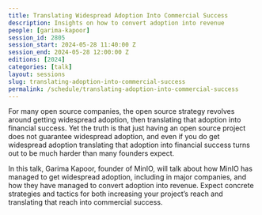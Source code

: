 ```yaml
---
title: Translating Widespread Adoption Into Commercial Success
description: Insights on how to convert adoption into revenue
people: [garima-kapoor]
session_id: 2805
session_start: 2024-05-28 11:40:00 Z
session_end: 2024-05-28 12:00:00 Z
editions: [2024]
categories: [talk]
layout: sessions
slug: translating-adoption-into-commercial-success
permalink: /schedule/translating-adoption-into-commercial-success
---
```


For many open source companies, the open source strategy revolves around getting widespread adoption, 
then translating that adoption into financial success. Yet the truth is that just having an open source 
project does not guarantee widespread adoption, and even if you do get widespread adoption translating 
that adoption into financial success turns out to be much harder than many founders expect. 

In this talk, Garima Kapoor, founder of MinIO, will talk about how MinIO has managed to get widespread 
adoption, including in major companies, and how they have managed to convert adoption into revenue. 
Expect concrete strategies and tactics for both increasing your project’s reach and translating that reach 
into commercial success. 
